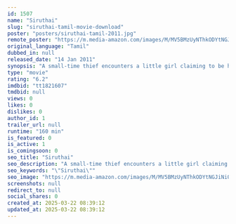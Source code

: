 ```yaml
---
id: 1507
name: "Siruthai"
slug: "siruthai-tamil-movie-download"
poster: "posters/siruthai-tamil-2011.jpg"
remote_poster: "https://m.media-amazon.com/images/M/MV5BMzUyNThkODYtNGJiNi00MzRjLTkyZWEtMDljYmUyZDE3ZDE1XkEyXkFqcGc@._V1_SX300.jpg"
original_language: "Tamil"
dubbed_in: null
released_date: "14 Jan 2011"
synopsis: "A small-time thief encounters a little girl claiming to be his daughter, and must step into the shoes of her real father who is being hunted down by goons."
type: "movie"
rating: "6.2"
imdbid: "tt1821607"
tmdbid: null
views: 0
likes: 0
dislikes: 0
author_id: 1
trailer_url: null
runtime: "160 min"
is_featured: 0
is_active: 1
is_comingsoon: 0
seo_title: "Siruthai"
seo_description: "A small-time thief encounters a little girl claiming to be his daughter, and must step into the shoes of her real father who is being hunted down by goons."
seo_keywords: "\"Siruthai\""
seo_image: "https://m.media-amazon.com/images/M/MV5BMzUyNThkODYtNGJiNi00MzRjLTkyZWEtMDljYmUyZDE3ZDE1XkEyXkFqcGc@._V1_SX300.jpg"
screenshots: null
redirect_to: null
social_shares: 0
created_at: 2025-03-22 08:39:12
updated_at: 2025-03-22 08:39:12
---
```


